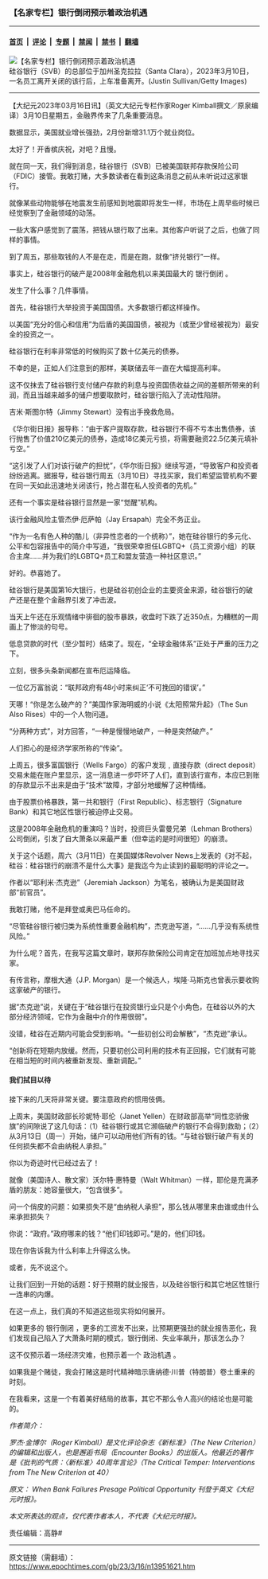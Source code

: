 ### 【名家专栏】银行倒闭预示着政治机遇

---

#### [首页](../../../..?n13951621) &nbsp;|&nbsp; [评论](../../../../../epoch-comment?n13951621) &nbsp;|&nbsp; [专题](../../../../../epoch-special?n13951621) &nbsp;|&nbsp; [禁闻](../../../../../epoch-news?n13951621) &nbsp;|&nbsp; [禁书](../../../../../books?n13951621) &nbsp;|&nbsp; [翻墙](https://github.com/gfw-breaker/nogfw/blob/master/README.md?n13951621)


<div><img alt="【名家专栏】银行倒闭预示着政治机遇" class="attachment-djy_600_400 size-djy_600_400 wp-post-image" src="https://i.epochtimes.com/assets/uploads/2023/03/id13951627-SVB-bank-GettyImages-1472601077-700x420-600x400.jpeg"/>
<div class="caption">
 硅谷银行（SVB）的总部位于加州圣克拉拉（Santa Clara），2023年3月10日，一名员工离开关闭的该行后，上车准备离开。(Justin Sullivan/Getty Images)
</div></div><hr/><div class="post_content" id="artbody" itemprop="articleBody">
 <!-- article content begin -->
 <p>
  【大纪元2023年03月16日讯】（英文大纪元专栏作家Roger Kimball撰文／原泉编译）3月10日星期五，金融界传来了几条重要消息。
 </p>
 <p>
  数据显示，美国就业增长强劲，2月份新增31.1万个就业岗位。
 </p>
 <p>
  太好了！开香槟庆祝，对吧？且慢。
 </p>
 <p>
  就在同一天，我们得到消息，硅谷银行（SVB）已被美国联邦存款保险公司（FDIC）接管。我敢打赌，大多数读者在看到这条消息之前从未听说过这家银行。
 </p>
 <p>
  就像某些动物能够在地震发生前感知到地震即将发生一样，市场在上周早些时候已经觉察到了金融领域的动荡。
 </p>
 <p>
  一些大客户感觉到了震荡，把钱从银行取了出来。其他客户听说了之后，也做了同样的事情。
 </p>
 <p>
  到了周五，那些取钱的人不是在走，而是在跑，就像“挤兑银行”一样。
 </p>
 <p>
  事实上，硅谷银行的破产是2008年金融危机以来美国最大的
  <ok href="https://www.epochtimes.com/gb/tag/%E9%93%B6%E8%A1%8C%E5%80%92%E9%97%AD.html">
   银行倒闭
  </ok>
  。
 </p>
 <p>
  发生了什么事？几件事情。
 </p>
 <p>
  首先，硅谷银行大举投资于美国国债。大多数银行都这样操作。
 </p>
 <p>
  以美国“充分的信心和信用”为后盾的美国国债，被视为（或至少曾经被视为）最安全的投资之一。
 </p>
 <p>
  硅谷银行在利率非常低的时候购买了数十亿美元的债券。
 </p>
 <p>
  不幸的是，正如人们注意到的那样，美联储去年一直在大幅提高利率。
 </p>
 <p>
  这不仅抹去了硅谷银行支付储户存款的利息与投资国债收益之间的差额所带来的利润，而且当越来越多的储户想要取款时，硅谷银行陷入了流动性陷阱。
 </p>
 <p>
  吉米‧斯图尔特（Jimmy Stewart）没有出手挽救危局。
 </p>
 <p>
  《华尔街日报》报导称：“由于客户提取存款，硅谷银行不得不亏本出售债券，该行抛售了价值210亿美元的债券，造成18亿美元亏损，将需要融资22.5亿美元填补亏空。”
 </p>
 <p>
  “这引发了人们对该行破产的担忧”，《华尔街日报》继续写道，“导致客户和投资者纷纷逃离。据报导，硅谷银行周五（3月10日）寻找买家，我们希望监管机构不要在同一天如此迅速地关闭该行，抢占潜在私人投资者的先机。”
 </p>
 <p>
  还有一个事实是硅谷银行显然是一家“觉醒”机构。
 </p>
 <p>
  该行金融风险主管杰伊‧厄萨帕（Jay Ersapah）完全不务正业。
 </p>
 <p>
  “作为一名有色人种的酷儿（非异性恋者的一个统称）”，她在硅谷银行的多元化、公平和包容报告中的简介中写道，“我很荣幸担任LGBTQ+（员工资源小组）的联合主席……并为我们的LGBTQ+员工和盟友营造一种社区意识。”
 </p>
 <p>
  好的。恭喜她了。
 </p>
 <p>
  硅谷银行是美国第16大银行，也是硅谷初创企业的主要资金来源，硅谷银行的破产还是在整个金融界引发了冲击波。
 </p>
 <p>
  当天上午还在乐观情绪中徘徊的股市暴跌，收盘时下跌了近350点，为糟糕的一周画上了惨淡的句号。
 </p>
 <p>
  低息贷款的时代（至少暂时）结束了。现在，“全球金融体系”正处于严重的压力之下。
 </p>
 <p>
  立刻，很多头条新闻都在宣布厄运降临。
 </p>
 <p>
  一位亿万富翁说：“联邦政府有48小时来纠正‘不可挽回的错误’。”
 </p>
 <p>
  天哪！“你是怎么破产的？”美国作家海明威的小说《太阳照常升起》（The Sun Also Rises）中的一个人物问道。
 </p>
 <p>
  “分两种方式”，对方回答，“一种是慢慢地破产，一种是突然破产。”
 </p>
 <p>
  人们担心的是经济学家所称的“传染”。
 </p>
 <p>
  上周五，很多富国银行（Wells Fargo）的客户发现﹐直接存款（direct deposit）交易未能在账户里显示，这一消息进一步吓坏了人们，直到该行宣布，本应已到账的存款显示不出来是由于“技术”故障，才部分地缓解了这种情绪。
 </p>
 <p>
  由于股票价格暴跌，第一共和银行（First Republic）、标志银行（Signature Bank）和其它地区性银行被迫停止交易。
 </p>
 <p>
  这是2008年金融危机的重演吗？当时，投资巨头雷曼兄弟（Lehman Brothers）公司倒闭，引发了自大萧条以来最严重（但幸运的是时间很短）的崩溃。
 </p>
 <p>
  关于这个话题，周六（3月11日）在美国媒体Revolver News上发表的《对不起，硅谷：硅谷银行的崩溃不是什么大事》是我迄今为止读到的最聪明的评论之一。
 </p>
 <p>
  作者以“耶利米‧杰克逊”（Jeremiah Jackson）为笔名，被确认为是美国财政部“前官员”。
 </p>
 <p>
  我敢打赌，他不是拜登或奥巴马任命的。
 </p>
 <p>
  “尽管硅谷银行被归类为系统性重要金融机构”，杰克逊写道，“……几乎没有系统性风险。”
 </p>
 <p>
  为什么呢？首先，在我写这篇文章时，联邦存款保险公司肯定在加班加点地寻找买家。
 </p>
 <p>
  有传言称，摩根大通（J.P. Morgan）是一个候选人，埃隆‧马斯克也曾表示要收购这家破产的银行。
 </p>
 <p>
  据“杰克逊”说，关键在于“硅谷银行在投资银行业只是个小角色，在硅谷以外的大部分经济领域，它作为金融中介的作用很弱”。
 </p>
 <p>
  没错，硅谷在近期内可能会受到影响。“一些初创公司会解散”，“杰克逊”承认。
 </p>
 <p>
  “创新将在短期内放缓。然而，只要初创公司利用的技术有正回报，它们就有可能在相当短的时间内被重新发现、重新调配。”
 </p>
 <h4>
  我们拭目以待
 </h4>
 <p>
  接下来的几天将非常关键。要注意政府的惯用伎俩。
 </p>
 <p>
  上周末，美国财政部长珍妮特‧耶伦（Janet Yellen）在财政部高举“同性恋骄傲旗”的间隙说了这几句话：（1）硅谷银行或其它濒临破产的银行不会得到救助；（2）从3月13日（周一）开始，储户可以动用他们所有的钱。“与硅谷银行破产有关的任何损失都不会由纳税人承担。”
 </p>
 <p>
  你以为奇迹时代已经过去了！
 </p>
 <p>
  就像（美国诗人、散文家）沃尔特‧惠特曼（Walt Whitman）一样，耶伦是充满矛盾的朋友：她容量很大，“包含很多”。
 </p>
 <p>
  问一个俏皮的问题：如果损失不是“由纳税人承担”，那么钱从哪里来由谁或由什么来承担损失？
 </p>
 <p>
  你说：“政府。”政府哪来的钱？“他们印钱即可。”是的，他们印钱。
 </p>
 <p>
  现在你告诉我为什么利率上升得这么快。
 </p>
 <p>
  或者，先不说这个。
 </p>
 <p>
  让我们回到一开始的话题：好于预期的就业报告，以及硅谷银行和其它地区性银行一连串的内爆。
 </p>
 <p>
  在这一点上，我们真的不知道这些现实将如何展开。
 </p>
 <p>
  如果更多的
  <ok href="https://www.epochtimes.com/gb/tag/%E9%93%B6%E8%A1%8C%E5%80%92%E9%97%AD.html">
   银行倒闭
  </ok>
  ，更多的工资发不出来，比预期更强劲的就业报告恶化，我们发现自己陷入了大萧条时期的模式，银行倒闭、失业率飙升，那该怎么办？
 </p>
 <p>
  这不仅预示着一场经济灾难，也预示着一个
  <ok href="https://www.epochtimes.com/gb/tag/%E6%94%BF%E6%B2%BB%E6%9C%BA%E9%81%87.html">
   政治机遇
  </ok>
  。
 </p>
 <p>
  如果我是个赌徒，我会打赌这是时代精神暗示唐纳德‧川普（特朗普）卷土重来的时刻。
 </p>
 <p>
  在我看来，这是一个有着美好结局的故事，其它不那么令人高兴的结论也是可能的。
 </p>
 <p>
  <em>
   作者简介：
  </em>
 </p>
 <p>
  <em>
   罗杰‧金博尔（Roger Kimball）是文化评论杂志《新标准》（The New Criterion）的编辑和出版人，也是邂逅书局（Encounter Books）的出版人。他最近的著作是《批判的气质：〈新标准〉40周年言论》（The Critical Temper: Interventions from The New Criterion at 40）
  </em>
 </p>
 <p>
  <em>
   原文：
   <ok href="https://www.theepochtimes.com/when-bank-failures-presage-political-opportunity_5117875.html">
    When Bank Failures Presage Political Opportunity
   </ok>
   刊登于英文《大纪元时报》。
  </em>
 </p>
 <p>
  <em>
   本文所表达的观点，仅代表作者本人，不代表《大纪元时报》。
  </em>
 </p>
 <p>
  责任编辑：高静#
 </p>
 <!-- article content end -->
 <div id="below_article_ad">
 </div>
</div>


---

原文链接（需翻墙）：https://www.epochtimes.com/gb/23/3/16/n13951621.htm